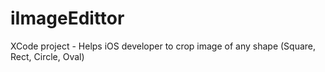 # iImageEdittor
XCode project - Helps iOS developer to crop image of any shape (Square, Rect, Circle, Oval)
